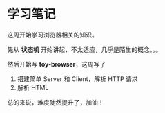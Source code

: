 # 学习笔记

这周开始学习浏览器相关的知识。

先从 **状态机** 开始讲起，不太适应，几乎是陌生的概念。。。

然后开始写 **toy-browser**，这周写了

1. 搭建简单 Server 和 Client，解析 HTTP 请求
2. 解析 HTML

总的来说，难度陡然提升了，加油！
